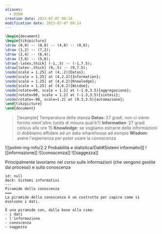 ```yaml
---
aliases:
  - DIKW
creation date: 2023-07-07 09:14
modification date: 2023-07-07 09:14
---
```


```tikz
\begin{document}
\begin{tikzpicture}
\draw (0,0) -- (8,0) -- (4,8) -- (0,0);
\draw (1,2) -- (7,2);
\draw (2,4) -- (6,4);
\draw (3,6) -- (5,6);
\draw[-latex,thick] (-1,.5) -- (-1,7.5);
\draw[latex-,thick] (9,.5) -- (9,7.5);
\node[scale = 1.25] at (4,.2){Datas};
\node[scale = 1.25] at (4,2.2){Information};
\node[scale = 1.25] at (4,4.2){Knowledge};
\node[scale = 1.25] at (4,6.2){Wisdom};
\node[rotate=90, scale = 1.2] at (-1.6,3.5){aggregazione};
\node[rotate=90, scale = 1.2] at (-1.3,3.5){sintesi};
\node[rotate=-90, scale=1.2] at (9.3,3.5){automazione};
\end{tikzpicture}
\end{document}
```

>[!example]
>Temperatura della stanza
>**Datas**: 27 gradi, non ci viene fornito nient'altro (unità di misura qual'è?)
>**Information**: 27 gradi celsius alle ore 15
>**Knowledge**: se vogliamo estrarre delle informazioni ci dobbiamo affidare ad un data wharehouse ad esmpio
>**Wisdom**: avere l'esperienza per poter usare la conoscenza

![[polimi-ing-info/2.2 Probabilità e statistica/Dati#Sistemi informativi]]
![[informazione]]
![[conoscenza]]
![[saggezza]]

Principalmente lavoriamo nel corso sulle informazioni (che vengono gestite dai processi) e sulla conoscenza


```anki
id: null
deck: Sistemi informativi
---
Piramide della conoscenza
===
La piramide della conoscenza è un custrutto per capire come si evolvono i dati.

È una piramide con, dalla base alla cima:
- i dati
- l'informazione
- conoscenza
- saggezza
```
